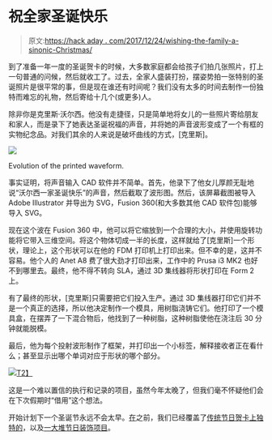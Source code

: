 # 祝全家圣诞快乐

> 原文:[https://hack aday . com/2017/12/24/wishing-the-family-a-sinonic-Christmas/](https://hackaday.com/2017/12/24/wishing-the-family-a-sinusoidal-christmas/)

到了准备一年一度的圣诞贺卡的时候，大多数家庭都会给孩子们拍几张照片，打上一句普通的问候，然后就收工了。过去，全家人盛装打扮，摆姿势拍一张特别的圣诞照片是很平常的事，但是现在谁还有时间呢？我们没有太多的时间去制作一份独特而难忘的礼物，然后寄给十几个(或更多)人。

除非你是克里斯·沃尔西。他没有走捷径，只是简单地将女儿的一些照片寄给朋友和家人，而是录下了她表达圣诞祝福的声音，并将她的声音波形变成了一个有框的实物纪念品。对我们其余的人来说是破坏曲线的方式，[克里斯]。

[![](../Images/9abb7606b805bb96ba17662192469ffe.png)](https://hackaday.com/wp-content/uploads/2017/12/wavemas_detail.jpg)

Evolution of the printed waveform.

事实证明，将声音输入 CAD 软件并不简单。首先，他录下了他女儿厚颜无耻地说“沃尔西一家圣诞快乐”的声音，然后截取了波形图。然后，该屏幕截图被导入 Adobe Illustrator 并导出为 SVG，Fusion 360(和大多数其他 CAD 软件包)能够导入 SVG。

现在这个波在 Fusion 360 中，他可以将它缩放到一个合理的大小，并使用旋转功能将它带入三维空间。将这个物体切成一半的长度，这样就给了[克里斯]一个形状，理论上，这个形状可以在他的 FDM 打印机上打印出来。但不幸的是，这并不容易。他个人的 Anet A8 费了很大劲才打印出来，工作中的 Prusa i3 MK2 也好不到哪里去。最终，他不得不转向 SLA，通过 3D 集线器将形状打印在 Form 2 上。

有了最终的形状，[克里斯]只需要把它们投入生产。通过 3D 集线器打印它们并不是一个真正的选择，所以他决定制作一个模具，用树脂浇铸它们。他打印了一个模具盒，在摆弄了一下混合物后，他找到了一种树脂，这种树脂使他在浇注后 30 分钟就能脱模。

最后，他为每个投射波形制作了框架，并打印出一个小标签，解释接收者正在看什么；甚至显示出哪个单词对应于形状的哪个部分。

[![](../Images/e8833a2daae37dae91d189fdb07fc690.png)T2】](https://hackaday.com/wp-content/uploads/2017/12/wavemas_detail2.png)

这是一个难以置信的执行和记录的项目，虽然今年太晚了，但我们毫不怀疑他们会在下次假期时“借用”这个想法。

开始计划下一个圣诞节永远不会太早。[在](https://hackaday.com/2013/12/25/cartolucci-a-candle-powered-christmas-card/)之前，我们已经覆盖了[传统节日贺卡上独特的](https://hackaday.com/2016/12/20/3d-printed-greeting-cards/)，以及[一大堆节日装饰项目](https://hackaday.com/tag/christmas-lights/)。